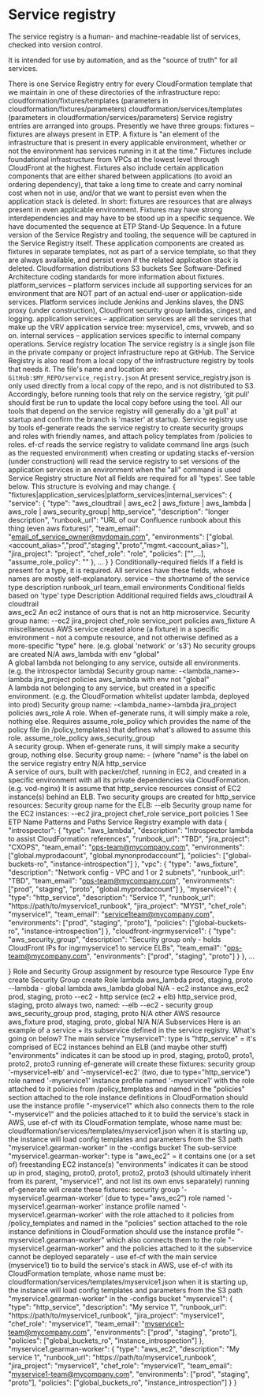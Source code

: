 
# Service registry
The service registry is a human- and machine-readable list of services, checked into version control.

It is intended for use by automation, and as the "source of truth" for all services.

There is one Service Registry entry for every CloudFormation template that we maintain in one of these directories of the infrastructure repo:
cloudformation/fixtures/templates (parameters in cloudformation/fixtures/parameters)
cloudformation/services/templates (parameters in cloudformation/services/parameters)
Service registry entries are arranged into groups. Presently we have three groups:
fixtures – fixtures are always present in ETP. A fixture is "an element of the infrastructure that is present in every applicable environment, whether or not the environment has services running in it at the time." Fixtures include foundational infrastructure from VPCs at the lowest level through CloudFront at the highest. Fixtures also include certain application components that are either shared between applications (to avoid an ordering dependency), that take a long time to create and carry nominal cost when not in use, and/or that we want to persist even when the application stack is deleted.
In short: fixtures are resources that are always present in even applicable environment.
Fixtures may have strong interdependencies and may have to be stood up in a specific sequence. We have documented the sequence at ETP Stand-Up Sequence. In a future version of the Service Registry and tooling, the sequence will be captured in the Service Registry itself.
These application components are created as fixtures in separate templates, not as part of a service template, so that they are always available, and persist even if the related application stack is deleted.
Cloudformation distributions
S3 buckets
See Software-Defined Architecture coding standards for more information about fixtures.
platform_services – platform services include all supporting services for an environment that are NOT part of an actual end-user or application-side services. Platform services include Jenkins and Jenkins slaves, the DNS proxy (under construction), Cloudfront security group lambdas, cingest, and logging.
application services – application services are all the services that make up the VRV application service tree: myservice1, cms, vrvweb, and so on.
internal services – application services specific to internal company operations.
Service registry location
The service registry is a single json file in the private company or project infrastructure repo at GitHub.
The Service Registry is also read from a local copy of the infrastructure registry by tools that needs it.
The file's name and location are:
<code>GitHub:$MY_REPO/service_registry.json</code>
At present service_registry.json is only used directly from a local copy of the repo, and is not distributed to S3.
Accordingly, before running tools that rely on the service registry, 'git pull' should first be run to update the local copy before using the tool. All our tools that depend on the service registry will generally do a 'git pull' at startup and confirm the branch is 'master' at startup.
Service registry use by tools
ef-generate reads the service registry to create security groups and roles with friendly names, and attach policy templates from /policies to roles.
ef-cf reads the service registry to validate command line args (such as the requested environment) when creating or updating stacks
ef-version (under construction) will read the service registry to set versions of the application services in an environment when the "all" command is used
Service Registry structure
Not all fields are required for all 'types'. See table below.  This structure is evolving and may change.
{
  "fixtures|application_services|platform_services|internal_services": {
    "service": {
	  "type": "aws_cloudtrail | aws_ec2 | aws_fixture | aws_lambda | aws_role | aws_security_group| http_service",
	  "description": "longer description",
	  "runbook_url": "URL of our Confluence runbook about this thing (even aws fixtures)",
	  "team_email": "email_of_service_owner@mydomain.com",
	  "environments": ["global.<account_alias>","prod","staging","proto","mgmt.<account_alias>"],
	  "jira_project": "project",
	  "chef_role": "role",
	  "policies": ["<policy1>",...],
	  "assume_role_policy": "<policy>"
	},
  	...
  }
}
Conditionally-required fields
If a field is present for a type, it is required.
All services have these fields, whose names are mostly self-explanatory.
service – the shortname of the service
type
description
runbook_url
team_email
environments 
Conditional fields based on 'type'
type	Description	Additional required fields
aws_cloudtrail	A cloudtrail	
aws_ec2	
An ec2 instance of ours that is not an http microservice.
Security group name: <env>-<service>-ec2
jira_project
chef_role
service_port
policies 
aws_fixture	
A miscellaneous AWS service created alone (a fixture) in a specific environment - not a compute resource, and not otherwise defined as a more-specific "type" here. (e.g. global 'network' or 's3') 
No security groups are created
N/A
aws_lambda with env "global"	
A global lambda not belonging to any service, outside all environments.
(e.g. the introspector lambda)
Security group name: <env>-<lambda_name>-lambda
jira_project
policies
aws_lambda with env not "global"	
A lambda not belonging to any service, but created in a specific environment.
(e.g. the CloudFormation whitelist updater lambda, deployed into prod) 
Security group name: <env>-<lambda_name>-lambda
jira_project
policies 
aws_role	A role. When ef-generate runs, it will simply make a role, nothing else. Requires assume_role_policy which provides the name of the policy file (in /policy_templates) that defines what's allowed to assume this role.	assume_role_policy
aws_security_group	
A security group. When ef-generate runs, it will simply make a security group, nothing else.
Security group name: <env>-<name> (where "name" is the label on the service registry entry
N/A
http_service	
A service of ours, built with packer/chef, running in EC2, and created in a specific environment with all its private dependencies via CloudFormation.
(e.g. vod-nginx) 
It is assume that http_service resources consist of EC2 instance(s) behind an ELB. Two security groups are created for http_service resources:
Security group name for the ELB: <env>-<service>-elb
Security group name for the EC2 instances: <env>-<service>-ec2
jira_project
chef_role
service_port 
policies 
 1 See ETP Name Patterns and Paths 
Service Registry example with data
{
  "introspector": {
    "type": "aws_lambda",
    "description": "Introspector lambda to assist CloudFormation references",
    "runbook_url": "TBD",
    "jira_project": "CXOPS",
    "team_email": "ops-team@mycompany.com",
    "environments": ["global.myprodacount", "global.mynonprodaccount"],
    "policies": ["global-buckets-ro", "instance-introspection"]
  },
  "vpc": {
    "type": "aws_fixture",
    "description": "Network config - VPC and 1 or 2 subnets",
    "runbook_url": "TBD",
    "team_email": "ops-team@mycompany.com",
    "environments": ["prod", "staging", "proto", "global.myprodaccount"]
  },
  "myservice1": {
    "type": "http_service",
    "description": "Service 1",
    "runbook_url": "https://path/to/myservice1_runbook",
    "jira_project": "MYS1",
    "chef_role": "myservice1",
    "team_email": "service1team@mycompany.com",
    "environments": ["prod", "staging", "proto"],
    "policies": ["global-buckets-ro", "instance-introspection"]
  },
  "cloudfront-ingrmyservice1": {
    "type": "aws_security_group",
    "description": "Security group only - holds CloudFront IPs for ingrmyservice1 to service ELBs",
    "team_email": "ops-team@mycompany.com",
    "environments": ["prod", "staging", "proto"]
  }
},
...
 
}
Role and Security Group assignment by resource type
Resource
Type
Env
create Security Group
create Role
lambda	aws_lambda	prod, staging, proto<N>	<env>-<name>-lambda	<env>-<name>
global lambda	aws_lambda	global	N/A	
<env>-<name>
ec2 instance	aws_ec2	prod, staging, proto<N>	<env>-<service>-ec2	<env>-<name>
http service (ec2 + elb)	http_service	prod, staging, proto<N>	always two, named:
<env>-<service>-elb
<env>-<service>-ec2 	<env>-<name>
security group	aws_security_group	prod, staging, proto<N>	<service>	N/A
other AWS resource	aws_fixture	prod, staging, proto<N>, global	N/A	N/A
Subservices
Here is an example of a service + its subservice defined in the service registry.
What's going on below?
The main service "myservice1":
type is "http_service" = it's comprised of EC2 instances behind an ELB (and maybe other stuff)
"environments" indicates it can be stood up in prod, staging, proto0, proto1, proto2, proto3
running ef-generate will create these fixtures:
security group '<env>-myservice1-elb' and '<env>-myservice1-ec2' (two, due to type="http_service")
role named '<env>-myservice1'
instance profile named '<env>-myservice1' with the role attached to it
policies from /policy_templates and named in the "policies" section attached to the role
instance definitions in CloudFormation should use the instance profile "<env>-myservice1" which also connects them to the role "<env>-myservice1" and the policies attached to it
to build the service's stack in AWS, use ef-cf with its CloudFormation template, whose name must be:
 cloudformation/services/templates/myservice1.json
when it is starting up, the instance will load config templates and parameters from the S3 path "myservice1.gearman-worker" in the -configs bucket
The sub-service "myservice1.gearman-worker":
type is "aws_ec2" = it contains one (or a set of) freestanding EC2 instance(s)
"environments" indicates it can be stood up in prod, staging, proto0, proto1, proto2, proto3 (should ultimately inherit from its parent, "myservice1", and not list its own envs separately)
running ef-generate will create these fixtures:
security group '<env>-myservice1.gearman-worker' (due to type="aws_ec2")
role named '<env>-myservice1.gearman-worker'
instance profile named '<env>-myservice1.gearman-worker' with the role attached to it
policies from /policy_templates and named in the "policies" section attached to the role
instance definitions in CloudFormation should use the instance profile "<env>-myservice1.gearman-worker" which also connects them to the role "<env>-myservice1.gearman-worker" and the policies attached to it
the subservice cannot be deployed separately - use ef-cf with the main service (myservice1) tio to build the service's stack in AWS, use ef-cf with its CloudFormation template, whose name must be:
 cloudformation/services/templates/myservice1.json
when it is starting up, the instance will load config templates and parameters from the S3 path "myservice1.gearman-worker" in the -configs bucket
"myservice1": {
    "type": "http_service",
    "description": "My service 1",
    "runbook_url": "https://path/to/myservice1_runbook",
    "jira_project": "myservice1",
    "chef_role": "myservice1",
    "team_email": "myservice1-team@mycompany.com",
    "environments": ["prod", "staging", "proto"],
    "policies": ["global_buckets_ro", "instance_introspection"]
  },
  "myservice1.gearman-worker": {
    "type": "aws_ec2",
    "description": "My service 1",
    "runbook_url": "https://path/to/myservice1_runbook",
    "jira_project": "myservice1",
    "chef_role": "myservice1",
    "team_email": "myservice1-team@mycompany.com",
    "environments": ["prod", "staging", "proto"],
    "policies": ["global_buckets_ro", "instance_introspection"]
  }
}
 

